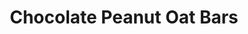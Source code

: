 ---
title: Chocolate Peanut Oat Bars
metadata:
  course: Treat
  servings: '8'
  title: Chocolate Peanut Oat Bars
ingredients:
- name: water
  amount: some
- name: protein powder
  amount: 60 g
- name: cacao powder
  amount: 30 g
- name: oats
  amount: 150 g
- name: peanut butter
  amount: 50 g
- name: oat milk
  amount: 150 g
cookware:
- name: mixing bowl
- name: silicon mini loaf mould
steps:
- description: Preheat the oven to 200C then grab a mixing bowl and mix the oats,
    cacao powder, peanut butter and protein powder until they're combined.
- description: Add the oat milk and mix until well combined.
- description: Add water and continue to mix through until the mixture is thick, like
    nutella.
- description: Spoon the mixture into 8 sections of a silicon mini loaf mould.
- description: Bake for 10 minutes, and leave to cool before storing (or eating) them.

---